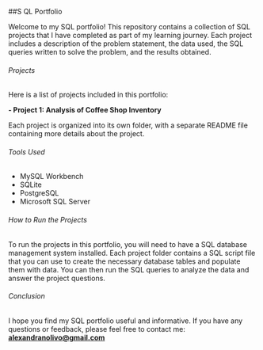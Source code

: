 ##S QL Portfolio

Welcome to my SQL portfolio! This repository contains a collection of SQL projects that I have completed as part of my learning journey. Each project includes a description of the problem statement, the data used, the SQL queries written to solve the problem, and the results obtained.

###### Projects
Here is a list of projects included in this portfolio:

**- Project 1: Analysis of Coffee Shop Inventory**

Each project is organized into its own folder, with a separate README file containing more details about the project.

###### Tools Used
- MySQL Workbench
- SQLite
- PostgreSQL
- Microsoft SQL Server

###### How to Run the Projects
To run the projects in this portfolio, you will need to have a SQL database management system installed. Each project folder contains a SQL script file that you can use to create the necessary database tables and populate them with data. You can then run the SQL queries to analyze the data and answer the project questions.

###### Conclusion
I hope you find my SQL portfolio useful and informative. If you have any questions or feedback, please feel free to contact me: **alexandranolivo@gmail.com**
